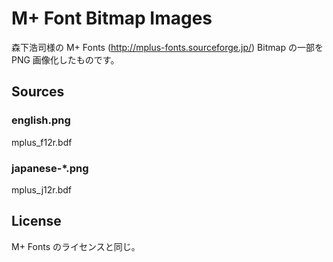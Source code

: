 # M+ Font Bitmap Images

森下浩司様の M+ Fonts (http://mplus-fonts.sourceforge.jp/) Bitmap の一部を PNG 画像化したものです。

## Sources

### english.png

mplus_f12r.bdf

### japanese-*.png

mplus_j12r.bdf

## License

M+ Fonts のライセンスと同じ。
